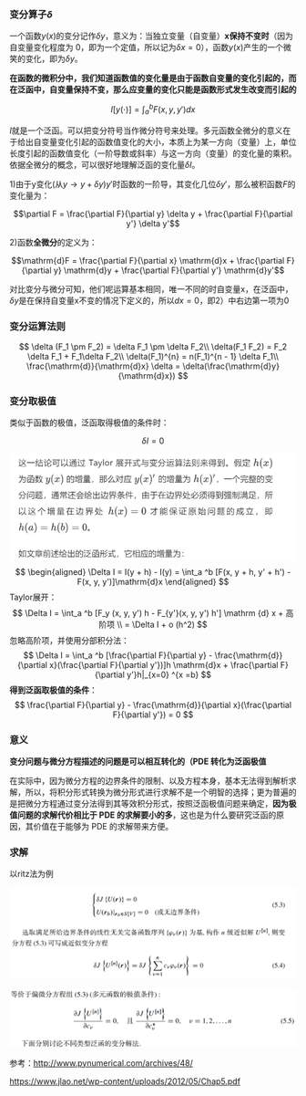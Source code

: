 ### 变分算子$\delta$

一个函数$y(x)$的变分记作$\delta y$，意义为：当独立变量（自变量）**x保持不变时**（因为自变量变化程度为 0，即为一个定值，所以记为$\delta x=0$），函数$y(x)$产生的一个微笑的变化，即为$\delta y$。

**在函数的微积分中，我们知道函数值的变化量是由于函数自变量的变化引起的，而在泛函中，自变量保持不变，那么应变量的变化只能是函数形式发生改变而引起的**

$$I[y(\cdot)] = \int_a ^b F(x, y, y')dx$$

$I$就是一个泛函。可以把变分符号当作微分符号来处理。多元函数全微分的意义在于给出自变量变化引起的函数值变化的大小，本质上为某一方向（变量）上，单位长度引起的函数值变化（一阶导数或斜率）与这一方向（变量）的变化量的乘积。依据全微分的概念，可以很好地理解泛函的变化量$\delta I$。

1)由于y变化(从$y\rightarrow y+\delta y$)$y'$时函数的一阶导，其变化几位$\delta y'$，那么被积函数$F$的变化量为：

$$\partial F = \frac{\partial F}{\partial y} \delta y + \frac{\partial F}{\partial y'} \delta y'$$

2)函数**全微分**的定义为：

$$\mathrm{d}F = \frac{\partial F}{\partial x} \mathrm{d}x + \frac{\partial F}{\partial y} \mathrm{d}y + \frac{\partial F}{\partial y'} \mathrm{d}y'$$

对比变分与微分可知，他们呢运算基本相同，唯一不同的时自变量x，在泛函中，$\delta y$是在保持自变量x不变的情况下定义的，所以$dx=0$，即2）中右边第一项为0

### 变分运算法则

$$
\delta (F_1 \pm F_2) = \delta F_1 \pm \delta F_2\\
\delta(F_1 F_2) = F_2 \delta F_1 + F_1\delta F_2\\
\delta(F_1)^{n} = n(F_1)^{n - 1} \delta F_1\\
\frac{\mathrm{d}}{\mathrm{d}x} \delta = \delta(\frac{\mathrm{d}y}{\mathrm{d}x})
$$



### 变分取极值

类似于函数的极值，泛函取得极值的条件时：

$$\delta I = 0$$

![image-20210125112255200](../imags/image-20210125112255200.png)
$$
\begin{aligned}
\Delta I = I(y + h) - I(y)
= \int_a ^b [F(x, y + h, y' + h') - F(x, y, y')]\mathrm{d}x
\end{aligned}
$$
Taylor展开：
$$
\Delta I = \int_a ^b [F_y (x, y, y') h - F_{y'}(x, y, y') h'] \mathrm {d} x + 高阶项 \\
= \Delta I + o (h^2)
$$
忽略高阶项，并使用分部积分法：
$$
\Delta I = \int_a ^b [\frac{\partial F}{\partial y} - \frac{\mathrm{d}}{\partial x}(\frac{\partial F}{\partial y'})]h \mathrm{d}x + \frac{\partial F}{\partial y'}h|_{x=0} ^{x =b}
$$
**得到泛函取极值的条件**：
$$
\frac{\partial F}{\partial y} - \frac{\mathrm{d}}{\partial x}(\frac{\partial F}{\partial y'}) = 0
$$

### 意义

**变分问题与微分方程描述的问题是可以相互转化的（PDE 转化为泛函极值**

在实际中，因为微分方程的边界条件的限制、以及方程本身，基本无法得到解析求解，所以，将积分形式转换为微分形式进行求解不是一个明智的选择；更为普遍的是把微分方程通过变分法得到其等效积分形式，按照泛函极值问题来确定，**因为极值问题的求解代价相比于 PDE 的求解要小的多**，这也是为什么要研究泛函的原因，其价值在于能够为 PDE 的求解带来方便。



### 求解

以ritz法为例

![image-20210125113341331](../imags/image-20210125113341331.png)

![image-20210125113352176](../imags/image-20210125113352176.png)



参考：http://www.pynumerical.com/archives/48/

https://www.jlao.net/wp-content/uploads/2012/05/Chap5.pdf